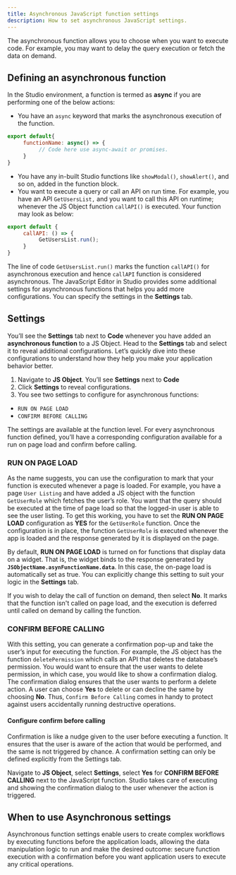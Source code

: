 ```yaml
---
title: Asynchronous JavaScript function settings
description: How to set asynchronous JavaScript settings.
---
```


<!--
README

For guidance on how to write documenation, see https://dev.stage.spread.ai/docs/contributor/guide.html. Contact Documentation when this document is ready for review.
-->

The asynchronous function allows you to choose when you want to execute code. For example, you may want to delay the query execution or fetch the data on demand.

## Defining an asynchronous function

In the Studio environment, a function is termed as **async** if you are performing one of the below actions:

* You have an `async` keyword that marks the asynchronous execution of the function.

```js
export default{
     functionName: async() => {
          // Code here use async-await or promises.
     }
}
```

* You have any in-built Studio functions like `showModal()`, `showAlert()`, and so on, added in the function block.
* You want to execute a query or call an API on run time. For example, you have an API `GetUsersList,` and you want to call this API on runtime; whenever the JS Object function `callAPI()` is executed. Your function may look as below:

```js
export default {
     callAPI: () => {
          GetUsersList.run();
     }
}
```

The line of code `GetUsersList.run()` marks the function `callAPI()` for asynchronous execution and hence `callAPI` function is considered asynchronous. The JavaScript Editor in Studio provides some additional settings for asynchronous functions that helps you add more configurations. You can specify the settings in the **Settings** tab.

## Settings

You’ll see the **Settings** tab next to **Code** whenever you have added an **asynchronous function** to a JS Object. Head to the **Settings** tab and select it to reveal additional configurations. Let’s quickly dive into these configurations to understand how they help you make your application behavior better.

1. Navigate to **JS Object**. You’ll see **Settings** next to **Code**
2. Click **Settings** to reveal configurations.
3. You see two settings to configure for asynchronous functions:

* `RUN ON PAGE LOAD`
* `CONFIRM BEFORE CALLING`

The settings are available at the function level. For every asynchronous function defined, you’ll have a corresponding configuration available for a run on page load and confirm before calling.

### RUN ON PAGE LOAD

As the name suggests, you can use the configuration to mark that your function is executed whenever a page is loaded. For example, you have a page `User Listing` and have added a JS object with the function `GetUserRole` which fetches the user’s role. You want that the query should be executed at the time of page load so that the logged-in user is able to see the user listing. To get this working, you have to set the **RUN ON PAGE LOAD** configuration as **YES** for the `GetUserRole` function. Once the configuration is in place, the function `GetUserRole` is executed whenever the app is loaded and the response generated by it is displayed on the page.

By default, **RUN ON PAGE LOAD** is turned on for functions that display data on a widget. That is, the widget binds to the response generated by **`JSObjectName.asynFunctionName.data`**. In this case, the on-page load is automatically set as true. You can explicitly change this setting to suit your logic in the **Settings** tab.

If you wish to delay the call of function on demand, then select **No**. It marks that the function isn't called on page load, and the execution is deferred until called on demand by calling the function.

### CONFIRM BEFORE CALLING

With this setting, you can generate a confirmation pop-up and take the user’s input for executing the function. For example, the JS object has the function `deletePermission` which calls an API that deletes the database’s permission. You would want to ensure that the user wants to delete permission, in which case, you would like to show a confirmation dialog. The confirmation dialog ensures that the user wants to perform a delete action. A user can choose **Yes** to delete or can decline the same by choosing **No**. Thus, `Confirm Before Calling` comes in handy to protect against users accidentally running destructive operations.

#### Configure confirm before calling

Confirmation is like a nudge given to the user before executing a function. It ensures that the user is aware of the action that would be performed, and the same is not triggered by chance. A confirmation setting can only be defined explicitly from the Settings tab.

Navigate to **JS Object**, select **Settings**, select **Yes** for **CONFIRM BEFORE CALLING** next to the JavaScript function. Studio takes care of executing and showing the confirmation dialog to the user whenever the action is triggered.

## When to use Asynchronous settings

Asynchronous function settings enable users to create complex workflows by executing functions before the application loads, allowing the data manipulation logic to run and make the desired outcome: secure function execution with a confirmation before you want application users to execute any critical operations.
